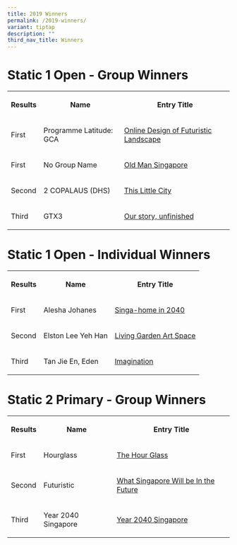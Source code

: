```yaml
---
title: 2019 Winners
permalink: /2019-winners/
variant: tiptap
description: ""
third_nav_title: Winners
---
```

<h1><strong>Static 1 Open - Group Winners</strong></h1>
<table style="minWidth: 75px">
<colgroup>
<col>
<col>
<col>
</colgroup>
<tbody>
<tr>
<th rowspan="1" colspan="1">
<p>Results</p>
</th>
<th rowspan="1" colspan="1">
<p>Name</p>
</th>
<th rowspan="1" colspan="1">
<p>Entry Title</p>
</th>
</tr>
<tr>
<td rowspan="1" colspan="1">
<p>First</p>
</td>
<td rowspan="1" colspan="1">
<p>Programme Latitude: GCA</p>
</td>
<td rowspan="1" colspan="1">
<p><a href="https://www.facebook.com/oursg75/photos/ms.c.eJwtycENADEIA7CNTqEhAfZfrLqKp2U6RIsR4wE~;Ptu~;e7AuVZvKWnemiAOt57wnLoMkEBI~-.bps.a.361522957864927/361536531196903/?type=3&amp;theater" rel="noopener nofollow" target="_blank">Online Design of Futuristic Landscape</a>
</p>
</td>
</tr>
<tr>
<td rowspan="1" colspan="1">
<p>First</p>
</td>
<td rowspan="1" colspan="1">
<p>No Group Name</p>
</td>
<td rowspan="1" colspan="1">
<p><a href="https://www.facebook.com/oursg75/photos/a.361522957864927/361536844530205/?type=3&amp;theater" rel="noopener nofollow" target="_blank">Old Man Singapore</a>
</p>
</td>
</tr>
<tr>
<td rowspan="1" colspan="1">
<p>Second</p>
</td>
<td rowspan="1" colspan="1">
<p>2 COPALAUS (DHS)</p>
</td>
<td rowspan="1" colspan="1">
<p><a href="https://www.facebook.com/oursg75/photos/a.361522957864927/361536927863530/?type=3&amp;theater" rel="noopener nofollow" target="_blank">This Little City</a>
</p>
</td>
</tr>
<tr>
<td rowspan="1" colspan="1">
<p>Third</p>
</td>
<td rowspan="1" colspan="1">
<p>GTX3</p>
</td>
<td rowspan="1" colspan="1">
<p><a href="https://www.facebook.com/oursg75/photos/a.361522957864927/361536757863547/?type=3&amp;theater" rel="noopener nofollow" target="_blank">Our story, unfinished</a>
</p>
</td>
</tr>
</tbody>
</table>
<h1><strong>Static 1 Open - Individual Winners</strong></h1>
<table style="minWidth: 75px">
<colgroup>
<col>
<col>
<col>
</colgroup>
<tbody>
<tr>
<th rowspan="1" colspan="1">
<p>Results</p>
</th>
<th rowspan="1" colspan="1">
<p>Name</p>
</th>
<th rowspan="1" colspan="1">
<p>Entry Title</p>
</th>
</tr>
<tr>
<td rowspan="1" colspan="1">
<p>First</p>
</td>
<td rowspan="1" colspan="1">
<p>Alesha Johanes</p>
</td>
<td rowspan="1" colspan="1">
<p><a href="https://www.facebook.com/oursg75/photos/a.361522957864927/361524951198061/?type=3&amp;theater" rel="noopener nofollow" target="_blank">Singa-home in 2040</a>
</p>
</td>
</tr>
<tr>
<td rowspan="1" colspan="1">
<p>Second</p>
</td>
<td rowspan="1" colspan="1">
<p>Elston Lee Yeh Han</p>
</td>
<td rowspan="1" colspan="1">
<p><a href="https://www.facebook.com/oursg75/photos/a.361522957864927/361524461198110/?type=3&amp;theater" rel="noopener nofollow" target="_blank">Living Garden Art Space</a>
</p>
</td>
</tr>
<tr>
<td rowspan="1" colspan="1">
<p>Third</p>
</td>
<td rowspan="1" colspan="1">
<p>Tan Jie En, Eden</p>
</td>
<td rowspan="1" colspan="1">
<p><a href="https://www.facebook.com/oursg75/photos/a.361522957864927/361524797864743/?type=3&amp;theater" rel="noopener nofollow" target="_blank">Imagination</a>
</p>
</td>
</tr>
</tbody>
</table>
<h1><strong>Static 2 Primary - Group Winners</strong></h1>
<table style="minWidth: 75px">
<colgroup>
<col>
<col>
<col>
</colgroup>
<tbody>
<tr>
<th rowspan="1" colspan="1">
<p>Results</p>
</th>
<th rowspan="1" colspan="1">
<p>Name</p>
</th>
<th rowspan="1" colspan="1">
<p>Entry Title</p>
</th>
</tr>
<tr>
<td rowspan="1" colspan="1">
<p>First</p>
</td>
<td rowspan="1" colspan="1">
<p>Hourglass</p>
</td>
<td rowspan="1" colspan="1">
<p><a href="https://www.facebook.com/oursg75/photos/a.361553917861831/361556374528252/?type=3&amp;theater" rel="noopener nofollow" target="_blank">The Hour Glass</a>
</p>
</td>
</tr>
<tr>
<td rowspan="1" colspan="1">
<p>Second</p>
</td>
<td rowspan="1" colspan="1">
<p>Futuristic</p>
</td>
<td rowspan="1" colspan="1">
<p><a href="https://www.facebook.com/oursg75/photos/a.361553917861831/361556467861576/?type=3&amp;theater" rel="noopener nofollow" target="_blank">What Singapore Will be In the Future</a>
</p>
</td>
</tr>
<tr>
<td rowspan="1" colspan="1">
<p>Third</p>
</td>
<td rowspan="1" colspan="1">
<p>Year 2040 Singapore</p>
</td>
<td rowspan="1" colspan="1">
<p><a href="https://www.facebook.com/oursg75/photos/a.361553917861831/361556554528234/?type=3&amp;theater" rel="noopener nofollow" target="_blank">Year 2040 Singapore</a>
</p>
</td>
</tr>
</tbody>
</table>
<p></p>